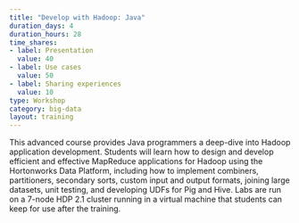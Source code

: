 ```yaml
---
title: "Develop with Hadoop: Java"
duration_days: 4
duration_hours: 28
time_shares:
- label: Presentation
  value: 40
- label: Use cases
  value: 50
- label: Sharing experiences
  value: 10
type: Workshop
category: big-data
layout: training
---
```


This advanced course provides Java programmers a deep-dive into Hadoop application development. Students will learn how to design and develop efficient and effective MapReduce applications for Hadoop using the Hortonworks Data Platform, including how to implement combiners, partitioners, secondary sorts, custom input and output formats, joining large datasets, unit testing, and developing UDFs for Pig and Hive. Labs are run on a 7-node HDP 2.1 cluster running in a virtual machine that students can keep for use after the training.
